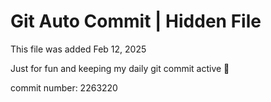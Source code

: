 # Git Auto Commit | Hidden File

This file was added Feb 12, 2025

Just for fun and keeping my daily git commit active 🤪

commit number: 2263220
